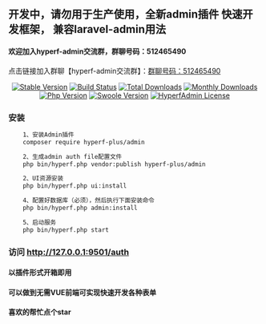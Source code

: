 ## 开发中，请勿用于生产使用，全新admin插件 快速开发框架， 兼容laravel-admin用法
#### 欢迎加入hyperf-admin交流群，群聊号码：512465490
点击链接加入群聊【hyperf-admin交流群】：<a href="https://qm.qq.com/cgi-bin/qm/qr?k=pCkT8bLR-scfzGhiLYAu2AuEu5pzOfdD&authKey=0L9w5QrmZJQpDdaH9R5WpPK5mUPyh1RiM3nqcRggpMpM8heAgBBXWdzuk9zkyRko&noverify=0">群聊号码：512465490</a>
<p align="center">
    <a href="https://github.com/lphkxd/hyperf-admin/releases"><img src="https://poser.pugx.org/mzh/hyperf-admin-plugin/v/stable" alt="Stable Version"></a>
    <a href="https://travis-ci.org/mzh/hyperf-admin-plugin"><img src="https://travis-ci.org/mzh/hyperf-admin-plugin.svg?branch=master" alt="Build Status"></a>
    <a href="https://packagist.org/packages/mzh/hyperf-admin-plugin"><img src="https://poser.pugx.org/mzh/hyperf-admin-plugin/downloads" alt="Total Downloads"></a>
    <a href="https://packagist.org/packages/mzh/hyperf-admin-plugin"><img src="https://poser.pugx.org/mzh/hyperf-admin-plugin/d/monthly" alt="Monthly Downloads"></a>
    <a href="https://www.php.net"><img src="https://img.shields.io/badge/php-%3E=7.3-brightgreen.svg?maxAge=2592000" alt="Php Version"></a>
    <a href="https://github.com/swoole/swoole-src"><img src="https://img.shields.io/badge/swoole-%3E=4.5-brightgreen.svg?maxAge=2592000" alt="Swoole Version"></a>
    <a href="https://github.com/lphkxd/hyperf-admin-plugin/blob/master/LICENSE"><img src="https://img.shields.io/github/license/lphkxd/hyperf-admin-plugin.svg?maxAge=2592000" alt="HyperfAdmin License"></a>
</p>


### 安装
```bash
	1、安装Admin插件
    composer require hyperf-plus/admin

	2、生成admin auth file配置文件
    php bin/hyperf.php vendor:publish hyperf-plus/admin

	2、UI资源安装
    php bin/hyperf.php ui:install

	4、配置好数据库（必须），然后执行下面安装命令
    php bin/hyperf.php admin:install

	5、启动服务
	php bin/hyperf.php start
```
### 访问 http://127.0.0.1:9501/auth

#### 以插件形式开箱即用
#### 可以做到无需VUE前端可实现快速开发各种表单
#### 喜欢的帮忙点个star